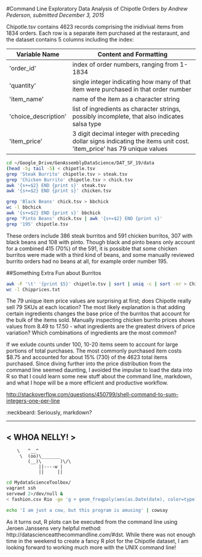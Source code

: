 #Command Line Exploratory Data Analysis of Chipotle Orders
*by Andrew Pederson, submitted December 3, 2015*

Chipotle.tsv contains 4623 records comprising the inidiviual items from 1834 orders.  Each row is a separate item purchased at the restaraunt, and the dataset contains 5 columns including the index: 

Variable Name | Content and Formatting
------------ | -------------
'order_id' | index of order numbers, ranging from 1-1834
'quantity' | single integer indicating how many of that item were purchased in that order number
'item_name' | name of the item as a character string
'choice_description' | list of ingredients as character strings, possibly incomplete, that also indicates salsa type 
'item_price' | 3 digit decimal integer with preceding dollar signs indicating the items unit cost. 'item_price' has 79 unique values 

```sh
cd ~/Google_Drive/GenAssemblyDataScience/DAT_SF_19/data
(head -5; tail -5) < chipotle.tsv
grep 'Steak Burrito' chipotle.tsv > steak.tsv
grep 'Chicken Burrito' chipotle.tsv > chick.tsv
awk '{s+=$2} END {print s}' steak.tsv
awk '{s+=$2} END {print s}' chicken.tsv 

grep 'Black Beans' chick.tsv > bbchick
wc -l bbchick
awk '{s+=$2} END {print s}' bbchick
grep 'Pinto Beans' chick.tsv | awk '{s+=$2} END {print s}'
grep '195' chipotle.tsv 
```

<p>These orders include 386 steak burritos and 591 chicken burritos, 307 with black beans and 108 with pinto.  Though black and pinto beans only account for a combined 415 (70%) of the 591, it is possible that some chicken burritos were made with a third kind of beans, and some manually reviewed burrito orders had no beans at all, for example order number 195.</p>

##Something Extra Fun about Burritos

```sh
awk -F '\t' '{print $5}' chipotle.tsv | sort | uniq -c | sort -nr > Chipprices.txt
wc -l Chipprices.txt
```

<p>The 79 unique item price values are surprising at first; does Chipotle really sell 79 SKUs at each location? The most likely explanation is that adding certain ingredients changes the base price of the burritos that account for the bulk of the items sold. Manually inspecting chicken burrito prices shows values from 8.49 to 17.50 - what ingredients are the greatest drivers of price variation? Which combinations of ingredients are the most common?</p>

<p>If we exlude counts under 100, 10-20 items seem to account for large portions of total purchases.  The most commonly purchased item costs $8.75 and accounted for about 15% (730) of the 4623 total items purchased. Since diving further into the price distribution from the command line seemed daunting, I avoided the impulse to load the data into R so that I could learn some new stuff about the command line, markdown, and what I hope will be a more efficient and productive workflow.</p>    


http://stackoverflow.com/questions/450799/shell-command-to-sum-integers-one-per-line

:neckbeard: Seriously, markdown?
 _____________
< WHOA NELLY! >
 -------------
        \   ^__^
         \  (oo)\_______
            (__)\       )\/\
                ||----w |
                ||     ||

```sh
cd MydataScienceToolbox/
vagrant ssh
servewd 2>/dev/null & 
< fashion.csv Rio -ge 'g + geom_freqpoly(aes(as.Date(date), color=type), '\ 'binwidth=7) + scale_x_date() + labs(x="date", title="Coverage of New York'\ ' Fashion Week in New York Times")' > ~/figures/output.png

echo 'I am just a cow, but this program is amusing' | cowsay
```
<p>As it turns out, R plots can be executed from the command line using Jeroen Janssens very helpful method: http://datascienceatthecommandline.com/#dst.  While there was not enough time in the weekend to create a fancy R plot for the Chipotle dataset, I am looking forward to working much more with the UNIX command line!</p>
